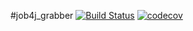 #job4j_grabber
[![Build Status](https://travis-ci.org/SavvaMey/job4j_grabber.svg?branch=master)](https://travis-ci.org/SavvaMey/job4j_grabber)
[![codecov](https://codecov.io/gh/SavvaMey/job4j_grabber/branch/master/graph/badge.svg?token=YGXZ48AQIF)](https://codecov.io/gh/SavvaMey/job4j_grabber)